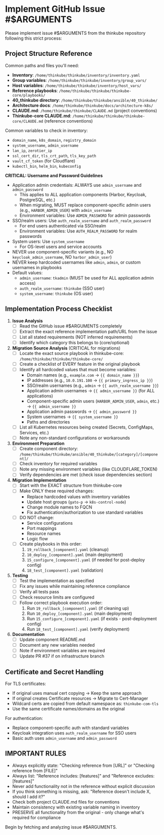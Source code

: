 # Implement GitHub Issue #$ARGUMENTS

Please implement issue #$ARGUMENTS from the thinkube repository following this strict process:

## Project Structure Reference

Common paths and files you'll need:
- **Inventory**: `/home/thinkube/thinkube/inventory/inventory.yaml`
- **Group variables**: `/home/thinkube/thinkube/inventory/group_vars/`
- **Host variables**: `/home/thinkube/thinkube/inventory/host_vars/`
- **Reference playbooks**: `/home/thinkube/thinkube/thinkube-core/playbooks/`
- **40_thinkube directory**: `/home/thinkube/thinkube/ansible/40_thinkube/`
- **Architecture docs**: `/home/thinkube/thinkube/docs/architecture-k8s/`
- **CLAUDE.md**: `/home/thinkube/thinkube/CLAUDE.md` (project conventions)
- **Thinkube-core CLAUDE.md**: `/home/thinkube/thinkube/thinkube-core/CLAUDE.md` (reference conventions)

Common variables to check in inventory:
- `domain_name`, `k8s_domain`, `registry_domain`
- `system_username`, `admin_username` 
- `lan_ip`, `zerotier_ip`
- `ssl_cert_dir`, `tls_crt_path`, `tls_key_path`
- `vault_cf_token` (for Cloudflare)
- `kubectl_bin`, `helm_bin`, `kubeconfig`

**CRITICAL: Username and Password Guidelines**
- Application admin credentials: ALWAYS use `admin_username` and `admin_password`
  - This applies to ALL application components (Harbor, Keycloak, PostgreSQL, etc.)
  - When migrating, MUST replace component-specific admin users (e.g., `HARBOR_ADMIN_USER`) with `admin_username`
  - Environment variables: Use `ADMIN_PASSWORD` for admin passwords
- SSO/realm users: Use `auth_realm_username` and `auth_realm_password`
  - For end users authenticated via SSO/realm
  - Environment variables: Use `AUTH_REALM_PASSWORD` for realm passwords
- System users: Use `system_username`
  - For OS-level users and service accounts
- NEVER use component-specific variants (e.g., NO `keycloak_admin_username`, NO `harbor_admin_user`)
- NEVER keep hardcoded usernames like `admin`, `admin`, or custom usernames in playbooks
- Default values:
  - `admin_username`: `tkadmin` (MUST be used for ALL application admin access)
  - `auth_realm_username`: `thinkube` (SSO user)
  - `system_username`: `thinkube` (OS user)

## Implementation Process Checklist

1. **Issue Analysis**
   - [ ] Read the GitHub issue #$ARGUMENTS completely
   - [ ] Extract the exact reference implementation path/URL from the issue
   - [ ] List all stated requirements (NOT inferred requirements)
   - [ ] Identify which category this belongs to (core/optional)

2. **Migration Source Analysis** (CRITICAL for migrations)
   - [ ] Locate the exact source playbook in thinkube-core: `/home/thinkube/thinkube/thinkube-core/`
   - [ ] Create a checklist of EVERY feature in the original playbook
   - [ ] Identify all hardcoded values that must become variables:
     - Domain names (e.g., `example.com` → `{{ domain_name }}`)
     - IP addresses (e.g., `10.0.191.100` → `{{ primary_ingress_ip }}`)
     - SSO/realm usernames (e.g., `admin` → `{{ auth_realm_username }}`)
     - Application admin usernames → `{{ admin_username }}` (for ALL applications)
     - Component-specific admin users (`HARBOR_ADMIN_USER`, `admin`, etc.) → `{{ admin_username }}`
     - Application admin passwords → `{{ admin_password }}`
     - System usernames → `{{ system_username }}`
     - Paths and directories
   - [ ] List all Kubernetes resources being created (Secrets, ConfigMaps, Services, etc.)
   - [ ] Note any non-standard configurations or workarounds

3. **Environment Preparation**
   - [ ] Create component directory: `/home/thinkube/thinkube/ansible/40_thinkube/[category]/[component]/`
   - [ ] Check inventory for required variables
   - [ ] Note any missing environment variables (like CLOUDFLARE_TOKEN)
   - [ ] Verify dependencies are met (check issue dependencies section)

4. **Migration Implementation**
   - [ ] Start with the EXACT structure from thinkube-core
   - [ ] Make ONLY these required changes:
     - Replace hardcoded values with inventory variables
     - Update host groups (`gato-p` → `k8s-control-node`)
     - Change module names to FQCN
     - Fix authentication/authorization to use standard variables
   - [ ] DO NOT change:
     - Service configurations
     - Port mappings
     - Resource names
     - Logic flow
   - [ ] Create playbooks in this order:
     1. `19_rollback_[component].yaml` (cleanup)
     2. `10_deploy_[component].yaml` (main deployment)
     3. `15_configure_[component].yaml` (if needed for post-deploy config)
     4. `18_test_[component].yaml` (validation)

5. **Testing**
   - [ ] Test the implementation as specified
   - [ ] Fix any issues while maintaining reference compliance
   - [ ] Verify all tests pass
   - [ ] Check resource limits are configured
   - [ ] Follow correct playbook execution order:
     1. Run `19_rollback_[component].yaml` (if cleaning up)
     2. Run `10_deploy_[component].yaml` (main deployment)
     3. Run `15_configure_[component].yaml` (if exists - post-deployment config)
     4. Run `18_test_[component].yaml` (verify deployment)

6. **Documentation**
   - [ ] Update component README.md
   - [ ] Document any new variables needed
   - [ ] Note if environment variables are required
   - [ ] Update PR #37 if on infrastructure branch

## Certificate and Secret Handling

For TLS certificates:
- If original uses manual cert copying → Keep the same approach
- If original creates Certificate resources → Migrate to Cert-Manager
- Wildcard certs are copied from default namespace as: `thinkube-com-tls`
- Use the same certificate names/domains as the original

For authentication:
- Replace component-specific auth with standard variables
- Keycloak integration uses `auth_realm_username` for SSO users
- Basic auth uses `admin_username` and `admin_password`

## IMPORTANT RULES
- Always explicitly state: "Checking reference from [URL]" or "Checking reference from [FILE]"
- Always list: "Reference includes: [features]" and "Reference excludes: [features]" 
- Never add functionality not in the reference without explicit discussion
- If you think something is missing, ask: "Reference doesn't include X, should I add it?"
- Check both project CLAUDE.md files for conventions
- Maintain consistency with existing variable naming in inventory
- PRESERVE all functionality from the original - only change what's required for compliance

Begin by fetching and analyzing issue #$ARGUMENTS.